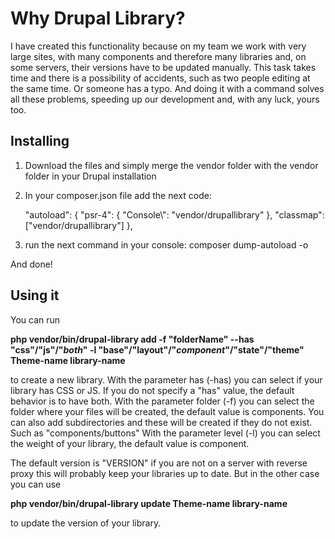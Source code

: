 # Why Drupal Library?

I have created this functionality because on my team we work with very large sites, with many components and therefore many libraries and, on some servers, their versions have to be updated manually.
This task takes time and there is a possibility of accidents, such as two people editing at the same time. Or someone has a typo. And doing it with a command solves all these problems, speeding up our development and, with any luck, yours too.


## Installing
1. Download the files and simply merge the vendor folder with the vendor folder in your Drupal installation
2. In your composer.json file add the next code:

    "autoload": {
	    "psr-4": {
		    "Console\\": "vendor/drupallibrary"
	    },
	    "classmap": ["vendor/drupallibrary"]
    },

3. run the next command in your console: composer dump-autoload -o

And done!

## Using it
You can run

**php vendor/bin/drupal-library add -f "folderName" --has "css"/"js"/"_both_" -l "base"/"layout"/"_component_"/"state"/"theme" Theme-name library-name**

to create a new library. 
With the parameter has (-has) you can select if your library has CSS or JS. If you do not specify a "has" value, the default behavior is to have both.
With the parameter folder (-f) you can select the folder where your files will be created, the default value is components. You can also add subdirectories and these will be created if they do not exist. Such as "components/buttons"
With the parameter level (-l) you can select the weight of your library, the default value is component.

The default version is "VERSION" if you are not on a server with reverse proxy this will probably keep your libraries up to date.
But in the other case you can use

**php vendor/bin/drupal-library update Theme-name library-name**

to update the version of your library.
  
 
